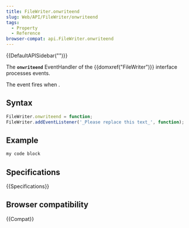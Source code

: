 ```yaml
---
title: FileWriter.onwriteend
slug: Web/API/FileWriter/onwriteend
tags:
  - Property
  - Reference
browser-compat: api.FileWriter.onwriteend
---
```

{{DefaultAPISidebar("")}}

The **`onwriteend`** EventHandler of the {{domxref("FileWriter")}} interface processes  events.

The  event fires when .

## Syntax

```js
FileWriter.onwriteend = function;
FileWriter.addEventListener('_Please replace this text_', function);
```

## Example

```js
my code block
```

## Specifications

{{Specifications}}

## Browser compatibility

{{Compat}}

